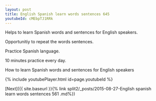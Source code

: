 ```yaml
---
layout: post
title: English Spanish learn words sentences 645 
youtubeId: cMEbpTJ1RRk
---
```

 
 
Helps to learn Spanish words and sentences for English speakers.

Opportunitiy to repeat the words sentences. 

Practice Spanish language. 
 
10 minutes practice every day. 
 
How to learn Spanish words and sentences for English speakers 
 
{% include youtubePlayer.html id=page.youtubeId %}
 
 
[Next]({{ site.baseurl }}{% link  split2/_posts/2015-08-27-English spanish learn words sentences 561 .md%})
 
